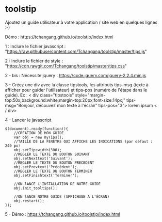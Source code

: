 # toolstip
Ajoutez un guide utilisateur à votre application / site web en quelques lignes :-)

Démo : https://tchangang.github.io/toolstip/index.html

1 : Inclure le fichier javascript : "https://raw.githubusercontent.com/Tchangang/toolstip/master/tips.js"

2 : Inclure le fichier de style : "https://cdn.rawgit.com/Tchangang/toolstip/master/tips.css"

2 - bis : Nécessite jquery : https://code.jquery.com/jquery-2.2.4.min.js

3 - Créez une div avec la classe tipstools, les attributs tips-msg (texte à afficher pour guider l'utilisateur) et tips-pos (numéro de l'étape dans le guide).
Ex : 
< div class="tipstools" style="margin-top:50x;background:white;margin-top:20px;font-size:14px;"  tips-msg="Bonjour, découvez mon texte à l'écran" tips-pos="3">
	lorem ipsum
< / div>

4 - Lancer le javascript 

    $(document).ready(function(){
    	//CREATION DE MON GUIDE
    	var obj = new myTips();
        //TAILLE DE LA FENETRE QUI AFFICHE LES INDICATIONS (par défaut : 240 px)
        obj.setTipswidth(300);
    	//REGLER LE TEXTE DU BOUTON SUIVANT
    	obj.setNexttext('Suivant');
    	//REGLER LE TEXTE DU BOUTON PRECEDENT
    	obj.setPrevtext('Précédent');
    	//REGLER LE TEXTE DU BOUTON TERMINER
    	obj.setFinishtext('Terminer');

    	//ON lANCE L'INSTALLATION DE NOTRE GUIDE
		obj.init_tooltips();

		//ON lANCE NOTRE GUIDE (AFFICHAGE A L'ÉCRAN)
		obj.restart();
    });
 
5 - Démo : https://tchangang.github.io/toolstip/index.html

